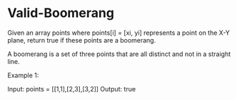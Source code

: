 # Valid-Boomerang
Given an array points where points[i] = [xi, yi] represents a point on the X-Y plane, return true if these points are a boomerang.

A boomerang is a set of three points that are all distinct and not in a straight line.

 

Example 1:

Input: points = [[1,1],[2,3],[3,2]]
Output: true
